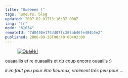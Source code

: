 ```yaml
---
title: "Ouééééé !"
tags: humeurs, blog
updated: 2007-02-01T13:16:37.000Z
lang: "fr"
node: "61634"
remoteId: "7d8430e174dd07fc385ab46fe484b5e2"
published: 2006-09-28T00:40:00+02:00
---
```

 


<figure class="object-center"><a href="/images/oueee.png"><img loading="lazy" src="/images//oueee.png" alt="Ouééé !">
</a></figure>




 
[ouaaaiiis](http://planet.ubuntu-fr.org) et [re ouaaaiiis](http://www.planetezpublish.org) et du coup [encore ouaaiiis](http://ez.no/community) :)

 
*il en faut peu pour être heureux, vraiment très peu pour* …

